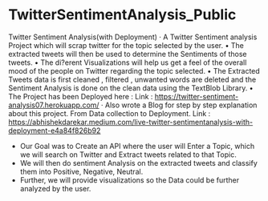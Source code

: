 # TwitterSentimentAnalysis_Public

Twitter Sentiment Analysis(with Deployment)
· A Twitter Sentiment analysis Project which will scrap twitter for the topic selected by the user. • The extracted tweets will then be used to determine
the Sentiments of those tweets. • The di?erent Visualizations will help us get a feel of the overall mood of the people on Twitter regarding the topic selected. 
• The Extracted Tweets data is first cleaned , filtered , unwanted words are deleted and the Sentiment Analysis is done on the clean data using the TextBlob Library. • The Project has been Deployed here :
Link : https://twitter-sentiment-analysis07.herokuapp.com/
· Also wrote a Blog for step by step explanation about this project. From Data collection to Deployment. 
Link : https://abhishekdarekar.medium.com/live-twitter-sentimentanalysis-with-deployment-e4a84f826b92

- Our Goal was to Create an API where the user will Enter a Topic, which we will search on Twitter and Extract tweets related to that Topic.
- We will then do sentiment Analysis on the extracted tweets and classify them into Positive, Negative, Neutral.
- Further, we will provide visualizations so the Data could be further analyzed by the user. 


